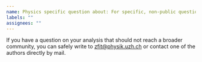 ```yaml
---
name: Physics specific question about: For specific, non-public questions on physics analysis title: ""
labels: ""
assignees: ""
---
```


If you have a question on your analysis that should not reach a broader community, you can safely write to zfit@physik.uzh.ch or contact one of the authors directly by mail.
